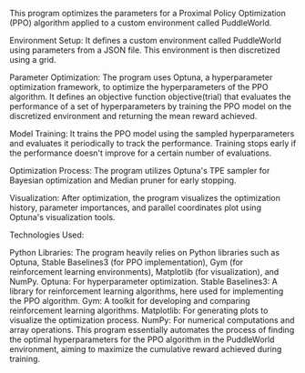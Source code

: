This program optimizes the parameters for a Proximal Policy Optimization (PPO) algorithm applied to a custom environment called PuddleWorld.

Environment Setup: It defines a custom environment called PuddleWorld using parameters from a JSON file. This environment is then discretized using a grid.

Parameter Optimization: The program uses Optuna, a hyperparameter optimization framework, to optimize the hyperparameters of the PPO algorithm. It defines an objective function objective(trial) that evaluates the performance of a set of hyperparameters by training the PPO model on the discretized environment and returning the mean reward achieved.

Model Training: It trains the PPO model using the sampled hyperparameters and evaluates it periodically to track the performance. Training stops early if the performance doesn't improve for a certain number of evaluations.

Optimization Process: The program utilizes Optuna's TPE sampler for Bayesian optimization and Median pruner for early stopping.

Visualization: After optimization, the program visualizes the optimization history, parameter importances, and parallel coordinates plot using Optuna's visualization tools.

Technologies Used:

Python Libraries: The program heavily relies on Python libraries such as Optuna, Stable Baselines3 (for PPO implementation), Gym (for reinforcement learning environments), Matplotlib (for visualization), and NumPy.
Optuna: For hyperparameter optimization.
Stable Baselines3: A library for reinforcement learning algorithms, here used for implementing the PPO algorithm.
Gym: A toolkit for developing and comparing reinforcement learning algorithms.
Matplotlib: For generating plots to visualize the optimization process.
NumPy: For numerical computations and array operations.
This program essentially automates the process of finding the optimal hyperparameters for the PPO algorithm in the PuddleWorld environment, aiming to maximize the cumulative reward achieved during training.
